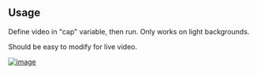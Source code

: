 ## Usage
Define video in "cap" variable, then run.
Only works on light backgrounds.

Should be easy to modify for live video.

<a href="https://ibb.co/ZTz73ch"><img src="https://i.ibb.co/7ytLHrG/image.png" alt="image" border="0"></a>
